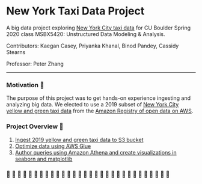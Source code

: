 # New York Taxi Data Project 
A big data project exploring [New York City taxi data](https://registry.opendata.aws/nyc-tlc-trip-records-pds/) for CU Boulder Spring 2020 class MSBX5420: Unstructured Data Modeling & Analysis.

Contributors: Kaegan Casey, Priyanka Khanal, Binod Pandey, Cassidy Stearns

Professor: Peter Zhang

---

### Motivation :rocket:
The purpose of this project was to get hands-on experience ingesting and analyzing big data. We elected to use a 2019 subset of [New York City yellow and green taxi data](https://registry.opendata.aws/nyc-tlc-trip-records-pds/) from the [Amazon Registry of open data on AWS](https://registry.opendata.aws/). 



### Project Overview :oncoming_taxi:
1. [Ingest 2019 yellow and green taxi data to S3 bucket](https://github.com/MSBX5420/Team-La-Plata-Peak/blob/master/Creating%20S3%20Bucket%20and%20Copying%20Data/Creating%20S3%20Bucket%20and%20Copying%20Data.ipynb)
2. [Optimize data using AWS Glue](https://github.com/MSBX5420/Team-La-Plata-Peak/blob/master/Optimizing%20Data%20for%20Analysis/Optimizing%20Data%20for%20Analysis.ipynb)
3. [Author queries using Amazon Athena and create visualizations in seaborn and matplotlib](https://github.com/MSBX5420/Team-La-Plata-Peak/tree/master/Queries)




### :taxi: :taxi: :taxi: :taxi: :taxi: :taxi: :taxi: :taxi: :taxi: :taxi: :taxi: :taxi: :taxi: :taxi: :taxi: :taxi: :taxi: :taxi: :taxi: :taxi: :taxi: :taxi: :taxi: :taxi: :taxi: :taxi: :taxi: :taxi: :taxi: :taxi:
